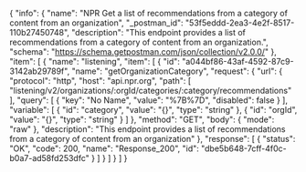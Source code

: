 {
  "info": {
    "name": "NPR Get a list of recommendations from a category of content from an organization",
    "_postman_id": "53f5eddd-2ea3-4e2f-8517-110b27450748",
    "description": "This endpoint provides a list of recommendations from a category of content from  an organization.",
    "schema": "https://schema.getpostman.com/json/collection/v2.0.0/"
  },
  "item": [
    {
      "name": "listening",
      "item": [
        {
          "id": "a044bf86-43af-4592-87c9-3142ab29789f",
          "name": "getOrganizationCategory",
          "request": {
            "url": {
              "protocol": "http",
              "host": "api.npr.org",
              "path": [
                "listening/v2/organizations/:orgId/categories/:category/recommendations"
              ],
              "query": [
                {
                  "key": "No Name",
                  "value": "%7B%7D",
                  "disabled": false
                }
              ],
              "variable": [
                {
                  "id": "category",
                  "value": "{}",
                  "type": "string"
                },
                {
                  "id": "orgId",
                  "value": "{}",
                  "type": "string"
                }
              ]
            },
            "method": "GET",
            "body": {
              "mode": "raw"
            },
            "description": "This endpoint provides a list of recommendations from a category of content from  an organization"
          },
          "response": [
            {
              "status": "OK",
              "code": 200,
              "name": "Response_200",
              "id": "dbe5b648-7cff-4f0c-b0a7-ad58fd253dfc"
            }
          ]
        }
      ]
    }
  ]
}